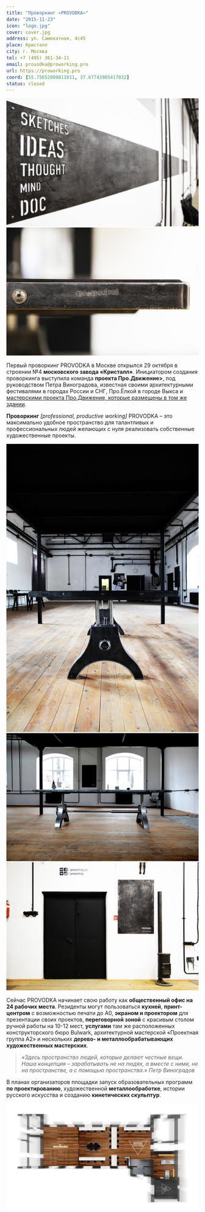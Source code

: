```yaml
---
title: "Проворкинг «PROVODKA»"
date: "2015-11-23"
icon: "logo.jpg"
cover: cover.jpg
address: ул. Самокатная, 4с45
place: Кристалл
city: г. Москва
tel: +7 (495) 361-34-11
email: provodka@proworking.pro
url: https://proworking.pro
coord: [55.75652808811811, 37.67743905417032]
status: closed
---
```


![](./images/PROVODKA_12.jpg)
![](./images/PROVODKA_24.jpg)

Первый проворкинг PROVODKA в Москве открылся 29 октября в строении №4 **московского завода «Кристалл»**. Инициатором создания проворкинга выступила команда **проекта Про.Движение>**, под руководством Петра Виноградова, известная своими архитектурными фестивалями в городах России и СНГ, Про.Ёлкой в городе Выкса и [мастерскими проекта Про.Движение, которые размещены в том же здании](/workshop/archive/pro-dvizhenie/).

**Проворкинг** _[professional, productive working]_ PROVODKA – это максимально удобное пространство для талантливых и профессиональных людей желающих с нуля реализовать собственные художественные проекты.

![](./images/PROVODKA_04.jpg)
![](./images/PROVODKA_05.jpg)
![](./images/PROVODKA_11.jpg)

Сейчас PROVODKA начинает свою работу как **общественный офис на 24 рабочих места**. Резиденты могут пользоваться **кухней**, **принт-центром** с возможностью печати до А0, **экраном и проектором** для презентации своих проектов, **переговорной зоной** с красивым столом ручной работы на 10-12 мест, **услугами** там же расположенных конструкторского бюро Bulwark, архитектурной мастерской «Проектная группа А2» и нескольких **дерево- и металлообрабатывающих художественных мастерских**.

> _«Здесь пространство людей, которые делают честные вещи. Наша концепция – зарабатывать не на людях, а вместе с ними, не на пространстве, а с помощью пространства.» Петр Виноградов_

В планах организаторов площадки запуск образовательных программ **по проектированию**, художественной **металлообработке**, истории русского искусства и созданию **кинетических скульптур**.

![](./images/Proworking_plan-3-copy-2.jpg)
